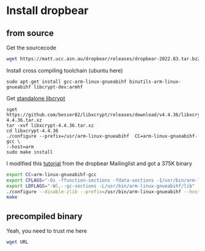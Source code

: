 # Install dropbear

## from source

Get the sourcecode

```bash
wget https://matt.ucc.asn.au/dropbear/releases/dropbear-2022.83.tar.bz2
```

Install cross compiling toolchain (ubuntu here)

```
sudo apt-get install gcc-arm-linux-gnueabihf binutils-arm-linux-gnueabihf libcrypt-dev:armhf
```

Get [standalone libcrypt](https://github.com/mkj/dropbear/issues/143#issuecomment-1114174803)

```
sget https://github.com/besser82/libxcrypt/releases/download/v4.4.36/libxcrypt-4.4.36.tar.xz
tar -xvf libxcrypt-4.4.36.tar.xz  
cd libxcrypt-4.4.36
./configure --prefix=/usr/arm-linux-gnueabihf  CC=arm-linux-gnueabihf-gcc \
--host=arm
sudo make install
```

I modified this [tutorial](https://lists.ucc.gu.uwa.edu.au/pipermail/dropbear/2004q3/000022.html) from the dropbear Mailinglist and got a 375K binary

```bash
export CC=arm-linux-gnueabihf-gcc
export CFLAGS="-Os -ffunction-sections -fdata-sections -I/usr/bin/arm-linux-gnueabihf/include"
export LDFLAGS="-Wl,--gc-sections -L/usr/bin/arm-linux-gnueabihf/lib"
./configure --disable-zlib --prefix=/usr/bin/arm-linux-gnueabihf --host=arm
make
```

## precompiled binary

Yeah, you need to trust me here

```bash
wget URL
```

